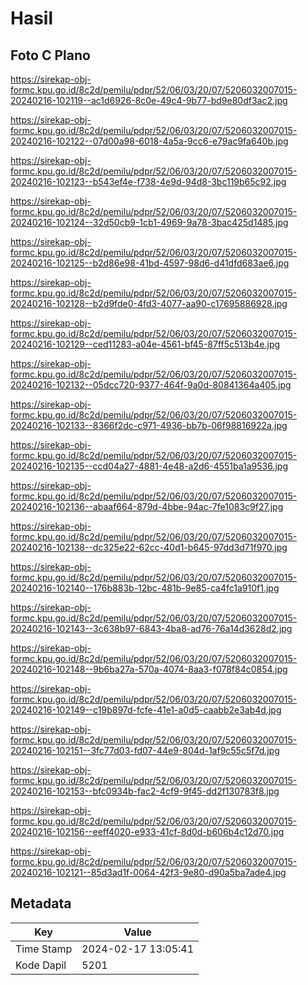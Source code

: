 # Hasil

## Foto C Plano

https://sirekap-obj-formc.kpu.go.id/8c2d/pemilu/pdpr/52/06/03/20/07/5206032007015-20240216-102119--ac1d6926-8c0e-49c4-9b77-bd9e80df3ac2.jpg

https://sirekap-obj-formc.kpu.go.id/8c2d/pemilu/pdpr/52/06/03/20/07/5206032007015-20240216-102122--07d00a98-6018-4a5a-9cc6-e79ac9fa640b.jpg

https://sirekap-obj-formc.kpu.go.id/8c2d/pemilu/pdpr/52/06/03/20/07/5206032007015-20240216-102123--b543ef4e-f738-4e9d-94d8-3bc119b65c92.jpg

https://sirekap-obj-formc.kpu.go.id/8c2d/pemilu/pdpr/52/06/03/20/07/5206032007015-20240216-102124--32d50cb9-1cb1-4969-9a78-3bac425d1485.jpg

https://sirekap-obj-formc.kpu.go.id/8c2d/pemilu/pdpr/52/06/03/20/07/5206032007015-20240216-102125--b2d86e98-41bd-4597-98d6-d41dfd683ae6.jpg

https://sirekap-obj-formc.kpu.go.id/8c2d/pemilu/pdpr/52/06/03/20/07/5206032007015-20240216-102128--b2d9fde0-4fd3-4077-aa90-c17695886928.jpg

https://sirekap-obj-formc.kpu.go.id/8c2d/pemilu/pdpr/52/06/03/20/07/5206032007015-20240216-102129--ced11283-a04e-4561-bf45-87ff5c513b4e.jpg

https://sirekap-obj-formc.kpu.go.id/8c2d/pemilu/pdpr/52/06/03/20/07/5206032007015-20240216-102132--05dcc720-9377-464f-9a0d-80841364a405.jpg

https://sirekap-obj-formc.kpu.go.id/8c2d/pemilu/pdpr/52/06/03/20/07/5206032007015-20240216-102133--8366f2dc-c971-4936-bb7b-06f98816922a.jpg

https://sirekap-obj-formc.kpu.go.id/8c2d/pemilu/pdpr/52/06/03/20/07/5206032007015-20240216-102135--ccd04a27-4881-4e48-a2d6-4551ba1a9536.jpg

https://sirekap-obj-formc.kpu.go.id/8c2d/pemilu/pdpr/52/06/03/20/07/5206032007015-20240216-102136--abaaf664-879d-4bbe-94ac-7fe1083c9f27.jpg

https://sirekap-obj-formc.kpu.go.id/8c2d/pemilu/pdpr/52/06/03/20/07/5206032007015-20240216-102138--dc325e22-62cc-40d1-b645-97dd3d71f970.jpg

https://sirekap-obj-formc.kpu.go.id/8c2d/pemilu/pdpr/52/06/03/20/07/5206032007015-20240216-102140--176b883b-12bc-481b-9e85-ca4fc1a910f1.jpg

https://sirekap-obj-formc.kpu.go.id/8c2d/pemilu/pdpr/52/06/03/20/07/5206032007015-20240216-102143--3c638b97-6843-4ba8-ad76-76a14d3628d2.jpg

https://sirekap-obj-formc.kpu.go.id/8c2d/pemilu/pdpr/52/06/03/20/07/5206032007015-20240216-102148--9b6ba27a-570a-4074-8aa3-f078f84c0854.jpg

https://sirekap-obj-formc.kpu.go.id/8c2d/pemilu/pdpr/52/06/03/20/07/5206032007015-20240216-102149--c19b897d-fcfe-41e1-a0d5-caabb2e3ab4d.jpg

https://sirekap-obj-formc.kpu.go.id/8c2d/pemilu/pdpr/52/06/03/20/07/5206032007015-20240216-102151--3fc77d03-fd07-44e9-804d-1af9c55c5f7d.jpg

https://sirekap-obj-formc.kpu.go.id/8c2d/pemilu/pdpr/52/06/03/20/07/5206032007015-20240216-102153--bfc0934b-fac2-4cf9-9f45-dd2f130783f8.jpg

https://sirekap-obj-formc.kpu.go.id/8c2d/pemilu/pdpr/52/06/03/20/07/5206032007015-20240216-102156--eeff4020-e933-41cf-8d0d-b606b4c12d70.jpg

https://sirekap-obj-formc.kpu.go.id/8c2d/pemilu/pdpr/52/06/03/20/07/5206032007015-20240216-102121--85d3ad1f-0064-42f3-9e80-d90a5ba7ade4.jpg


## Metadata

| Key        | Value               |
| ---------- | ------------------- |
| Time Stamp | 2024-02-17 13:05:41 |
| Kode Dapil | 5201                |



